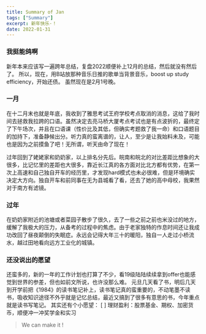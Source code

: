```yaml
---
title: Summary of Jan
tags: ["Summary"]
excerpt: 新年快乐·！
date: 2022-01-31
---
```


### 我挺能鸽啊
新年本来应该写一遍跨年总结，复盘2022顺便补上12月的总结，然后就没有然后了。
所以，现在，用B站放那种音乐日推的歌单当背景音乐，boost up study efficiency，开始还债。
虽然现在是2月1号晚。

### 一月
在十二月末也就是年底，我收到了雅思考试王府学校考点取消的消息，这给了我时间去拯救我拉跨的口语。虽然决定去亮马桥大厦考点考试也是有点波折的，最终定了下午场次，并且在口语课（性价比及其低，但确实考题救了我一命）和口语题目的加持下，准备静候出分。听力真的蛮离谱的，让人，至少是让我始料未及，可能也是因为之前摸鱼了吧！无所谓，听天由命了现在！

过年回到了姥姥家和奶奶家，以上排名分先后。皖南和皖北的对比差距比想象的大很多，比记忆里的差距也大很多，靠近长江真的各方面对比北方都有优势，在第一次上高速和自己独自开车的经历里，才发现hard模式也未必很难，但是环境确实决定大方向。独自开车和前同事在无为县城看了看，还去了她的高中母校，我果然对于南方有滤镜。

### 过年
在奶奶家附近的池塘或者菜园子散步了很久，去了一些之前之前也米没过的地方，缓解了我极大的压力，从备考的过程中的焦虑。由于老家独特的作息时间还让我成功改回了昼夜颠倒的失眠症。永远会记得大年三十的暖阳，独自一人走过小桥流水，越过田地看向远方工业化的城镇。

### 还没说出的愿望
还蛮多的，新的一年的工作计划也打算了不少，看19级陆陆续续拿到offer也能感觉到世界的参差，但也如前文所说，也许没那么难。
元旦几天看了书，明后几天到开学前把《1984》的读书笔记补上，读书笔记真的蛮重要的，不动笔墨不读书，吸收知识途径不外乎就是记忆总结，最近又搞到了很多有意思的书，今年重点就是读书写笔记。
其实还有个小愿望：
[ ] 理财盈利：股票基金、期权、加密货币，顺便冲一冲奖学金和实习

>We can make it !

